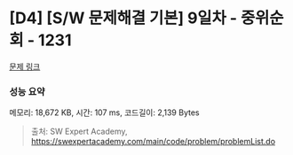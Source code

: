 # [D4] [S/W 문제해결 기본] 9일차 - 중위순회 - 1231 

[문제 링크](https://swexpertacademy.com/main/code/problem/problemDetail.do?contestProbId=AV140YnqAIECFAYD) 

### 성능 요약

메모리: 18,672 KB, 시간: 107 ms, 코드길이: 2,139 Bytes



> 출처: SW Expert Academy, https://swexpertacademy.com/main/code/problem/problemList.do